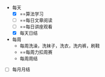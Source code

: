  - 每天
	- [x] ==算法学习
	- [ ] ==每日文章阅读
	- [ ] ==每日讲座观看
	- [x] 每天日结
- 每周
	- 每周洗澡，洗袜子，洗衣，洗内裤，刷鞋
	- ==每周力扣周赛
	- 每周周结
- [ ] 每月月结
